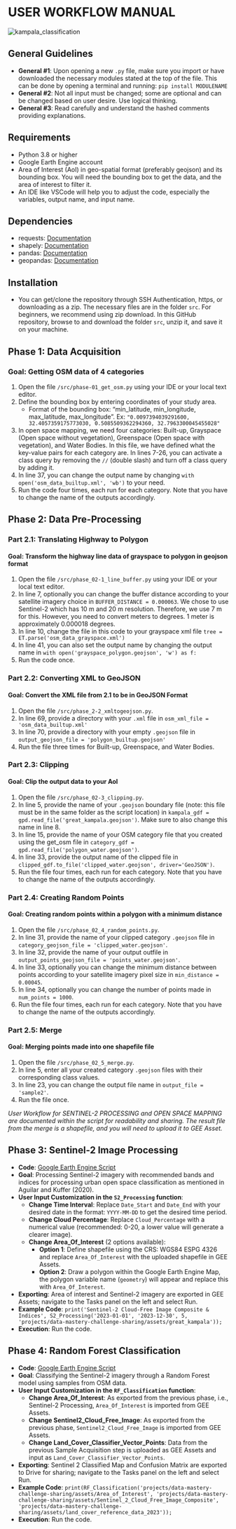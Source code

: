 # USER WORKFLOW MANUAL
![kampala_classification](https://github.com/WYBin97/Data_Mastery_Challenge/assets/50994180/398666ee-24b1-4c5b-a3b4-19f6e9ae1c87)

## General Guidelines
- **General #1**: Upon opening a new `.py` file, make sure you import or have downloaded the necessary modules stated at the top of the file. This can be done by opening a terminal and running: `pip install MODULENAME`
- **General #2**: Not all input must be changed; some are optional and can be changed based on user desire. Use logical thinking.
- **General #3**: Read carefully and understand the hashed comments providing explanations.

## Requirements
- Python 3.8 or higher
- Google Earth Engine account
- Area of Interest (AoI) in geo-spatial format (preferably geojson) and its bounding box. You will need the bounding box to get the data, and the area of interest to filter it.
- An IDE like VSCode will help you to adjust the code, especially the variables, output name, and input name.

## Dependencies
- requests: [Documentation](https://requests.readthedocs.io/en/latest/)
- shapely: [Documentation](https://shapely.readthedocs.io/en/stable/manual.html)
- pandas: [Documentation](https://pandas.pydata.org/getting_started.html)
- geopandas: [Documentation](https://geopandas.org/en/stable/getting_started.html)

## Installation
- You can get/clone the repository through SSH Authentication, https, or downloading as a zip. The necessary files are in the folder `src`. For beginners, we recommend using zip download. In this GitHub repository, browse to and download the folder `src`, unzip it, and save it on your machine.

## Phase 1: Data Acquisition
### Goal: Getting OSM data of 4 categories
1. Open the file `/src/phase-01_get_osm.py` using your IDE or your local text editor.
2. Define the bounding box by entering coordinates of your study area.
   - Format of the bounding box: “min_latitude, min_longitude, max_latitude, max_longitude”. Ex: `"0.0097394039291600, 32.4057359175773030, 0.5085509362294360, 32.7963300045455028"`
3. In open space mapping, we need four categories: Built-up, Grayspace (Open space without vegetation), Greenspace (Open space with vegetation), and Water Bodies. In this file, we have defined what the key-value pairs for each category are. In lines 7-26, you can activate a class query by removing the `//` (double slash) and turn off a class query by adding it.
4. In line 37, you can change the output name by changing `with open('osm_data_builtup.xml', 'wb')` to your need.
5. Run the code four times, each run for each category. Note that you have to change the name of the outputs accordingly.

## Phase 2: Data Pre-Processing
### Part 2.1: Translating Highway to Polygon
#### Goal: Transform the highway line data of grayspace to polygon in geojson format
1. Open the file `/src/phase_02-1_line_buffer.py` using your IDE or your local text editor.
2. In line 7, optionally you can change the buffer distance according to your satellite imagery choice in `BUFFER_DISTANCE = 0.000063`. We chose to use Sentinel-2 which has 10 m and 20 m resolution. Therefore, we use 7 m for this. However, you need to convert meters to degrees. 1 meter is approximately 0.000018 degrees.
3. In line 10, change the file in this code to your grayspace xml file `tree = ET.parse('osm_data_grayspace.xml')`
4. In line 41, you can also set the output name by changing the output name in `with open('grayspace_polygon.geojson', 'w') as f:`
5. Run the code once.

### Part 2.2: Converting XML to GeoJSON
#### Goal: Convert the XML file from 2.1 to be in GeoJSON Format
1. Open the file `/src/phase_2-2_xmltogeojson.py`.
2. In line 69, provide a directory with your `.xml` file in `osm_xml_file = 'osm_data_builtup.xml'`
3. In line 70, provide a directory with your empty `.geojson` file in `output_geojson_file = 'polygon_builtup.geojson'`
4. Run the file three times for Built-up, Greenspace, and Water Bodies.

### Part 2.3: Clipping
#### Goal: Clip the output data to your AoI
1. Open the file `/src/phase_02-3_clipping.py`.
2. In line 5, provide the name of your `.geojson` boundary file (note: this file must be in the same folder as the script location) in `kampala_gdf = gpd.read_file('great_kampala.geojson')`. Make sure to also change this name in line 8.
3. In line 15, provide the name of your OSM category file that you created using the get_osm file in `category_gdf = gpd.read_file('polygon_water.geojson')`.
4. In line 33, provide the output name of the clipped file in `clipped_gdf.to_file('clipped_water.geojson', driver='GeoJSON')`.
5. Run the file four times, each run for each category. Note that you have to change the name of the outputs accordingly.

### Part 2.4: Creating Random Points
#### Goal: Creating random points within a polygon with a minimum distance
1. Open the file `/src/phase_02_4_random_points.py`.
2. In line 31, provide the name of your clipped category `.geojson` file in `category_geojson_file = 'clipped_water.geojson'`.
3. In line 32, provide the name of your output outfile in `output_points_geojson_file = 'points_water.geojson'`.
4. In line 33, optionally you can change the minimum distance between points according to your satellite imagery pixel size in `min_distance = 0.00045`.
5. In line 34, optionally you can change the number of points made in `num_points = 1000`.
6. Run the file four times, each run for each category. Note that you have to change the name of the outputs accordingly.

### Part 2.5: Merge
#### Goal: Merging points made into one shapefile file
1. Open the file `/src/phase_02_5_merge.py`.
2. In line 5, enter all your created category `.geojson` files with their corresponding class values.
3. In line 23, you can change the output file name in `output_file = 'sample2'`.
4. Run the file once.

*User Workflow for SENTINEL-2 PROCESSING and OPEN SPACE MAPPING are documented within the script for readability and sharing. The result file from the merge is a shapefile, and you will need to upload it to GEE Asset.*

## Phase 3: Sentinel-2 Image Processing
- **Code**: [Google Earth Engine Script](https://code.earthengine.google.com/e8fb7091bff277f9ee49970b3bfece25)
- **Goal**: Processing Sentinel-2 imagery with recommended bands and indices for processing urban open space classification as mentioned in Aguilar and Kuffer (2020).
- **User Input Customization in the `S2_Processing` function**:
  - **Change Time Interval**: Replace `Date_Start` and `Date_End` with your desired date in the format: `YYYY-MM-DD` to get the desired time period.
  - **Change Cloud Percentage**: Replace `Cloud_Percentage` with a numerical value (recommended: 0-20, a lower value will generate a clearer image).
  - **Change Area_Of_Interest** (2 options available):
    - **Option 1**: Define shapefile using the CRS: WGS84 ESPG 4326 and replace `Area_Of_Interest` with the uploaded shapefile in GEE Assets.
    - **Option 2**: Draw a polygon within the Google Earth Engine Map, the polygon variable name (`geometry`) will appear and replace this with `Area_Of_Interest`.
- **Exporting**: Area of interest and Sentinel-2 imagery are exported in GEE Assets; navigate to the Tasks panel on the left and select Run.
- **Example Code**: `print('Sentinel-2 Cloud-Free Image Composite & Indices', S2_Processing('2023-01-01', '2023-12-30', 5, 'projects/data-mastery-challenge-sharing/assets/great_kampala'));`
- **Execution**: Run the code.

## Phase 4: Random Forest Classification
- **Code**: [Google Earth Engine Script](https://code.earthengine.google.com/1ca471c1c121841cff2378fc5036a8a6)
- **Goal**: Classifying the Sentinel-2 imagery through a Random Forest model using samples from OSM data.
- **User Input Customization in the `RF_Classification` function**:
  - **Change Area_Of_Interest**: As exported from the previous phase, i.e., Sentinel-2 Processing, `Area_Of_Interest` is imported from GEE Assets.
  - **Change Sentinel2_Cloud_Free_Image**: As exported from the previous phase, `Sentinel2_Cloud_Free_Image` is imported from GEE Assets.
  - **Change Land_Cover_Classifier_Vector_Points**: Data from the previous Sample Acquisition step is uploaded as GEE Assets and input as `Land_Cover_Classifier_Vector_Points`.
- **Exporting**: Sentinel 2 Classified Map and Confusion Matrix are exported to Drive for sharing; navigate to the Tasks panel on the left and select Run.
- **Example Code**: `print(RF_Classification('projects/data-mastery-challenge-sharing/assets/Area_of_Interest', 'projects/data-mastery-challenge-sharing/assets/Sentinel_2_Cloud_Free_Image_Composite', 'projects/data-mastery-challenge-sharing/assets/land_cover_reference_data_2023'));`
- **Execution**: Run the code.

